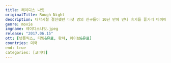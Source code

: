 ```yaml
---
title: 레이디스 나잇
originalTitle: Rough Night
description: 대학시절 절친했던 다섯 명의 친구들이 10년 만에 만나 휴가를 즐기러 마이애미로 떠난다. 늦은 밤까지 흥이 폭발한 광란의 홈파티에서 실수로 남자 스트리퍼가 죽는 사고가 일어난다.
genre: movie
imgname: 레이디스나잇.jpeg
release: "2017.06.15"
ott: [넷플릭스, 티빙&유료, 왓챠, 웨이브&유료]
countries: 미국
end: true
categories: [코미디]
---
```

